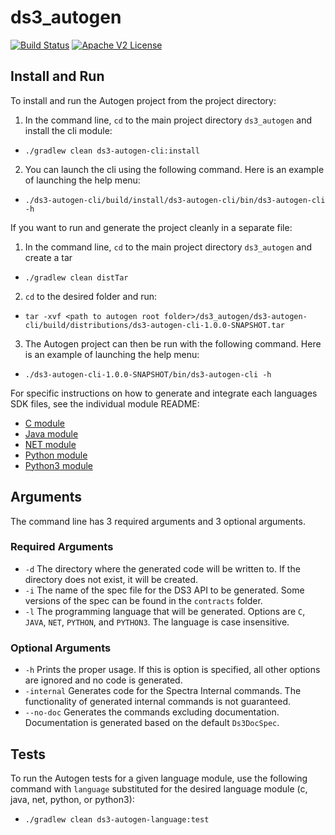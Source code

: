 # ds3_autogen

[![Build
Status](https://travis-ci.org/SpectraLogic/ds3_autogen.svg)](https://travis-ci.org/SpectraLogic/ds3_autogen)
[![Apache V2 License](http://img.shields.io/badge/license-Apache%20V2-blue.svg)](https://github.com/SpectraLogic/ds3_autogen/blob/master/LICENSE.md)

## Install and Run

To install and run the Autogen project from the project directory:

1. In the command line, `cd` to the main project directory `ds3_autogen` and install the cli module:
  * `./gradlew clean ds3-autogen-cli:install`

2. You can launch the cli using the following command. Here is an example of launching the help menu:
  * `./ds3-autogen-cli/build/install/ds3-autogen-cli/bin/ds3-autogen-cli -h`

If you want to run and generate the project cleanly in a separate file:

1. In the command line, `cd` to the main project directory `ds3_autogen` and create a tar
  * `./gradlew clean distTar`

2. `cd` to the desired folder and run:
  * `tar -xvf <path to autogen root folder>/ds3_autogen/ds3-autogen-cli/build/distributions/ds3-autogen-cli-1.0.0-SNAPSHOT.tar`

3. The Autogen project can then be run with the following command. Here is an example of launching the help menu:
  * `./ds3-autogen-cli-1.0.0-SNAPSHOT/bin/ds3-autogen-cli -h`

For specific instructions on how to generate and integrate each languages SDK files, see the individual module README:
* [C module](ds3-autogen-c/README.md)
* [Java module](ds3-autogen-java/README.md)
* [NET module](ds3-autogen-net/README.md)
* [Python module](ds3-autogen-python/README.md)
* [Python3 module](ds3-autogen-python3/README.md)

## Arguments

The command line has 3 required arguments and 3 optional arguments.

### Required Arguments
* `-d` The directory where the generated code will  be written to. If the directory does not exist, it will be created.
* `-i` The name of the spec file for the DS3 API to be generated. Some versions of the spec can be found in the `contracts` folder.
* `-l` The programming language that will be generated. Options are `C`, `JAVA`, `NET`, `PYTHON`, and `PYTHON3`. The language is case insensitive.

### Optional Arguments
* `-h` Prints the proper usage. If this is option is specified, all other options are ignored and no code is generated.
* `-internal` Generates code for the Spectra Internal commands. The functionality of generated internal commands is not guaranteed.
* `--no-doc` Generates the commands excluding documentation. Documentation is generated based on the default `Ds3DocSpec`.

## Tests

To run the Autogen tests for a given language module, use the following command with `language` substituted for the
desired language module (c, java, net, python, or python3):
  * `./gradlew clean ds3-autogen-language:test`
